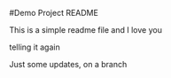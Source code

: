 #Demo Project README

This is a simple readme file
and I love you

telling it again

Just some updates, on a branch